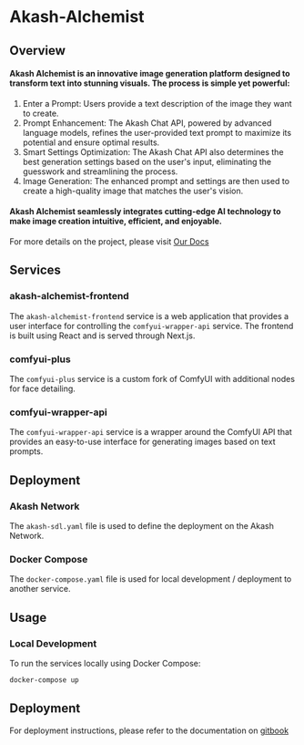 # Akash-Alchemist

## Overview
#### Akash Alchemist is an innovative image generation platform designed to transform text into stunning visuals. The process is simple yet powerful:
1. Enter a Prompt: Users provide a text description of the image they want to create.
2. Prompt Enhancement: The Akash Chat API, powered by advanced language models, refines the user-provided text prompt to maximize its potential and ensure optimal results.
3. Smart Settings Optimization: The Akash Chat API also determines the best generation settings based on the user's input, eliminating the guesswork and streamlining the process.
4. Image Generation: The enhanced prompt and settings are then used to create a high-quality image that matches the user's vision.

#### Akash Alchemist seamlessly integrates cutting-edge AI technology to make image creation intuitive, efficient, and enjoyable.

For more details on the project, please visit [Our Docs](https://dev3-studio.gitbook.io/akash-alchemist/)

## Services

### akash-alchemist-frontend
The `akash-alchemist-frontend` service is a web application that provides a user interface for controlling the `comfyui-wrapper-api` service. The frontend is built using React and is served through Next.js.

### comfyui-plus
The `comfyui-plus` service is a custom fork of ComfyUI with additional nodes for face detailing.

### comfyui-wrapper-api
The `comfyui-wrapper-api` service is a wrapper around the ComfyUI API that provides an easy-to-use interface for generating images based on text prompts.

## Deployment

### Akash Network
The `akash-sdl.yaml` file is used to define the deployment on the Akash Network.


### Docker Compose
The `docker-compose.yaml` file is used for local development / deployment to another service.

## Usage

### Local Development
To run the services locally using Docker Compose:
```sh
docker-compose up
```

## Deployment
For deployment instructions, please refer to the documentation on [gitbook](https://dev3-studio.gitbook.io/akash-alchemist/getting-started/quickstart)